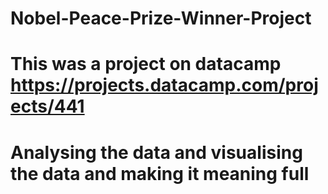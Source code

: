 # Nobel-Peace-Prize-Winner-Project
# This was a project on datacamp https://projects.datacamp.com/projects/441
# Analysing the data and visualising the data and making it meaning full
